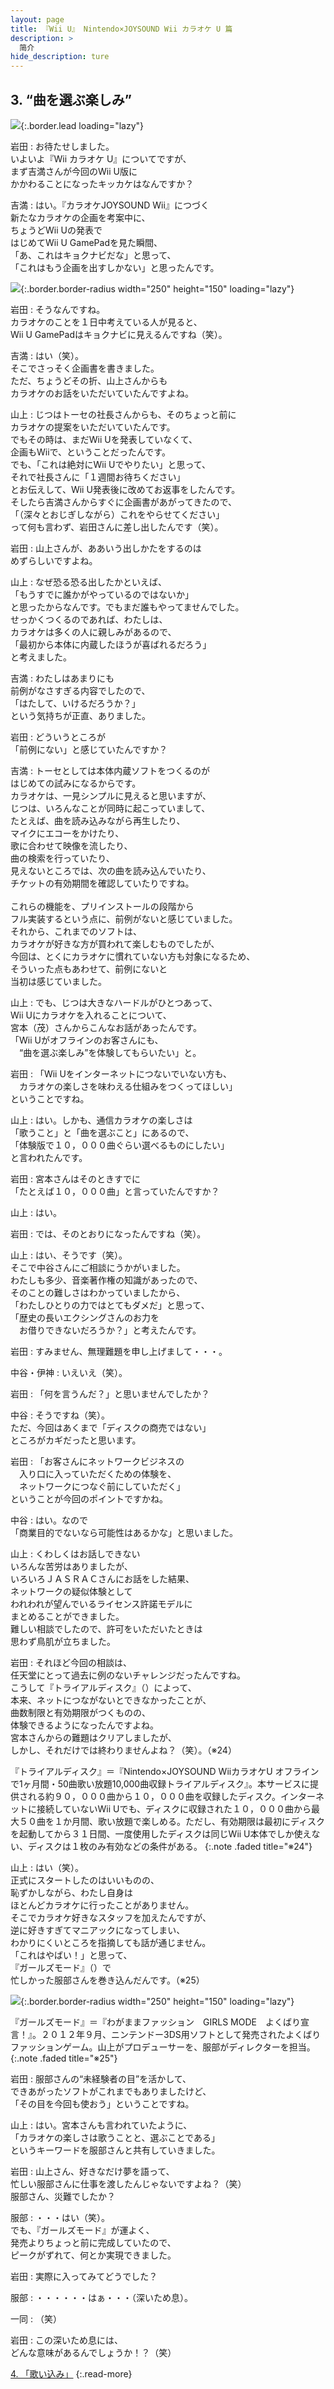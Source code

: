 ```yaml
---
layout: page
title: 『Wii U』 Nintendo×JOYSOUND Wii カラオケ U 篇
description: >
  简介
hide_description: ture
---
```


## 3. “曲を選ぶ楽しみ”

![](/interviews/jp/wiiu/hardware/vol9/img/mainvisual3.jpg){:.border.lead loading="lazy"}



岩田
: お待たせしました。<br>いよいよ『Wii カラオケ U』についてですが、<br>まず吉満さんが今回のWii U版に<br>かかわることになったキッカケはなんですか？

吉満
: はい。『カラオケJOYSOUND Wii』につづく<br>新たなカラオケの企画を考案中に、<br>ちょうどWii Uの発表で<br>はじめてWii U GamePadを見た瞬間、<br>「あ、これはキョクナビだな」と思って、<br>「これはもう企画を出すしかない」と思ったんです。

![](/interviews/jp/wiiu/hardware/vol9/img/photo9.jpg){:.border.border-radius width="250" height="150"  loading="lazy"}


岩田
: そうなんですね。<br>カラオケのことを１日中考えている人が見ると、<br>Wii U GamePadはキョクナビに見えるんですね（笑）。

吉満
: はい（笑）。<br>そこでさっそく企画書を書きました。<br>ただ、ちょうどその折、山上さんからも<br>カラオケのお話をいただいていたんですよね。

山上
: じつはトーセの社長さんからも、そのちょっと前に<br>カラオケの提案をいただいていたんです。<br>でもその時は、まだWii Uを発表していなくて、<br>企画もWiiで、ということだったんです。<br>でも、「これは絶対にWii Uでやりたい」と思って、<br>それで社長さんに「１週間お待ちください」<br>とお伝えして、Wii U発表後に改めてお返事をしたんです。<br>そしたら吉満さんからすぐに企画書があがってきたので、<br>「（深々とおじぎしながら）これをやらせてください」<br>って何も言わず、岩田さんに差し出したんです（笑）。

岩田
: 山上さんが、ああいう出しかたをするのは<br>めずらしいですよね。

山上
: なぜ恐る恐る出したかといえば、<br>「もうすでに誰かがやっているのではないか」<br>と思ったからなんです。でもまだ誰もやってませんでした。<br>せっかくつくるのであれば、わたしは、<br>カラオケは多くの人に親しみがあるので、<br>「最初から本体に内蔵したほうが喜ばれるだろう」<br>と考えました。

吉満
: わたしはあまりにも<br>前例がなさすぎる内容でしたので、<br>「はたして、いけるだろうか？」<br>という気持ちが正直、ありました。

岩田
: どういうところが<br>「前例にない」と感じていたんですか？

吉満
: トーセとしては本体内蔵ソフトをつくるのが<br>はじめての試みになるからです。<br>カラオケは、一見シンプルに見えると思いますが、<br>じつは、いろんなことが同時に起こっていまして、<br>たとえば、曲を読み込みながら再生したり、<br>マイクにエコーをかけたり、<br>歌に合わせて映像を流したり、<br>曲の検索を行っていたり、<br>見えないところでは、次の曲を読み込んでいたり、<br>チケットの有効期間を確認していたりですね。<br>&nbsp;<br>これらの機能を、プリインストールの段階から<br>フル実装するという点に、前例がないと感じていました。<br>それから、これまでのソフトは、<br>カラオケが好きな方が買われて楽しむものでしたが、<br>今回は、とくにカラオケに慣れていない方も対象になるため、<br>そういった点もあわせて、前例にないと<br>当初は感じていました。

山上
: でも、じつは大きなハードルがひとつあって、<br>Wii Uにカラオケを入れることについて、<br>宮本（茂）さんからこんなお話があったんです。<br>「Wii Uがオフラインのお客さんにも、<br>　“曲を選ぶ楽しみ”を体験してもらいたい」と。

岩田
: 「Wii Uをインターネットにつないでいない方も、<br>　カラオケの楽しさを味わえる仕組みをつくってほしい」<br>ということですね。

山上
: はい。しかも、通信カラオケの楽しさは<br>「歌うこと」と「曲を選ぶこと」にあるので、<br>「体験版で１０，０００曲ぐらい選べるものにしたい」<br>と言われたんです。

岩田
: 宮本さんはそのときすでに<br>「たとえば１０，０００曲」と言っていたんですか？

山上
: はい。

岩田
: では、そのとおりになったんですね（笑）。

山上
: はい、そうです（笑）。<br>そこで中谷さんにご相談にうかがいました。<br>わたしも多少、音楽著作権の知識があったので、<br>そのことの難しさはわかっていましたから、<br>「わたしひとりの力ではとてもダメだ」と思って、<br>「歴史の長いエクシングさんのお力を<br>　お借りできないだろうか？」と考えたんです。

岩田
: すみません、無理難題を申し上げまして・・・。

中谷・伊神
: いえいえ（笑）。

岩田
: 「何を言うんだ？」と思いませんでしたか？

中谷
: そうですね（笑）。<br>ただ、今回はあくまで「ディスクの商売ではない」<br>ところがカギだったと思います。

岩田
: 「お客さんにネットワークビジネスの<br>　入り口に入っていただくための体験を、<br>　ネットワークにつなぐ前にしていただく」<br>ということが今回のポイントですかね。

中谷
: はい。なので<br>「商業目的でないなら可能性はあるかな」と思いました。

山上
: くわしくはお話しできない<br>いろんな苦労はありましたが、<br>いろいろＪＡＳＲＡＣさんにお話をした結果、<br>ネットワークの疑似体験として<br>われわれが望んでいるライセンス許諾モデルに<br>まとめることができました。<br>難しい相談でしたので、許可をいただいたときは<br>思わず鳥肌が立ちました。

岩田
: それほど今回の相談は、<br>任天堂にとって過去に例のないチャレンジだったんですね。<br>こうして『トライアルディスク』（）によって、<br>本来、ネットにつながないとできなかったことが、<br>曲数制限と有効期限がつくものの、<br>体験できるようになったんですよね。<br>宮本さんからの難題はクリアしましたが、<br>しかし、それだけでは終わりませんよね？（笑）。（※24）



『トライアルディスク』＝『Nintendo×JOYSOUND WiiカラオケU オフラインで1ヶ月間・50曲歌い放題10,000曲収録トライアルディスク』。本サービスに提供される約９０，０００曲から１０，０００曲を収録したディスク。インターネットに接続していないWii Uでも、ディスクに収録された１０，０００曲から最大５０曲を１か月間、歌い放題で楽しめる。ただし、有効期限は最初にディスクを起動してから３１日間、一度使用したディスクは同じWii U本体でしか使えない、ディスクは１枚のみ有効などの条件がある。
{:.note .faded title="※24"}

山上
: はい（笑）。<br>正式にスタートしたのはいいものの、<br>恥ずかしながら、わたし自身は<br>ほとんどカラオケに行ったことがありません。<br>そこでカラオケ好きなスタッフを加えたんですが、<br>逆に好きすぎてマニアックになってしまい、<br>わかりにくいところを指摘しても話が通じません。<br>「これはやばい！」と思って、<br>『ガールズモード』（）で<br>忙しかった服部さんを巻き込んだんです。（※25）

![](/interviews/jp/wiiu/hardware/vol9/img/photo10.jpg){:.border.border-radius width="250" height="150"  loading="lazy"}




『ガールズモード』＝『わがままファッション　GIRLS MODE　よくばり宣言！』。２０１２年９月、ニンテンドー3DS用ソフトとして発売されたよくばりファッションゲーム。山上がプロデューサーを、服部がディレクターを担当。
{:.note .faded title="※25"}

岩田
: 服部さんの“未経験者の目”を活かして、<br>できあがったソフトがこれまでもありましたけど、<br>「その目を今回も使おう」ということですね。

山上
: はい。宮本さんも言われていたように、<br>「カラオケの楽しさは歌うことと、選ぶことである」<br>というキーワードを服部さんと共有していきました。

岩田
: 山上さん、好きなだけ夢を語って、<br>忙しい服部さんに仕事を渡したんじゃないですよね？（笑）<br>服部さん、災難でしたか？

服部
: ・・・はい（笑）。<br>でも、『ガールズモード』が運よく、<br>発売よりちょっと前に完成していたので、<br>ピークがずれて、何とか実現できました。

岩田
: 実際に入ってみてどうでした？

服部
: ・・・・・・はぁ・・・（深いため息）。

一同
: （笑）

岩田
: この深いため息には、<br>どんな意味があるんでしょうか！？（笑）



[4. 「歌い込み」](4.md)
{:.read-more}